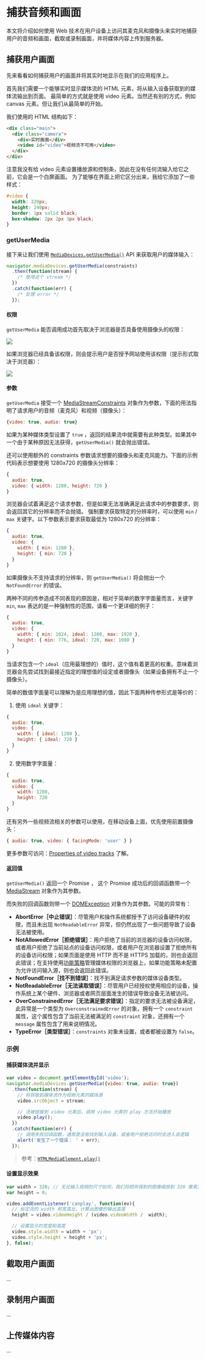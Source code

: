# 捕获音频和画面

本文将介绍如何使用 Web 技术在用户设备上访问其麦克风和摄像头来实时地捕获用户的音频和画面，截取或录制画面，并将媒体内容上传到服务器。 

## 捕获用户画面

先来看看如何捕获用户的画面并将其实时地显示在我们的应用程序上。

首先我们需要一个能够实时显示媒体流的 HTML 元素，将从输入设备获取到的媒体流输出到页面。
最简单的方式就是使用 video 元素。当然还有别的方式，例如 canvas 元素。但让我们从最简单的开始。

我们使用的 HTML 结构如下：

```html
<div class="main">
  <div class="camera">
    <div>实时画面</div>
    <video id="video">视频流不可用</video>
  </div>
</div>
```

注意我没有给 video 元素设置播放源和控制条，因此在没有任何流输入给它之前，它会是一个白屏画面。
为了能够在界面上把它区分出来，我给它添加了一些样式：

```css
#video {
  width: 320px;
  height: 240px;
  border: 1px solid black;
  box-shadow: 2px 2px 3px black;
}
```

### getUserMedia

接下来让我们使用 [`MediaDevices.getUserMedia()`](https://developer.mozilla.org/zh-CN/docs/Web/API/MediaDevices/getUserMedia) API 来获取用户的媒体输入：

```js
navigator.mediaDevices.getUserMedia(constraints)
  .then(function(stream) {
    /* 使用这个 stream */
  })
  .catch(function(err) {
    /* 处理 error */
  });
```

#### 权限

`getUserMedia` 能否调用成功首先取决于浏览器是否具备使用摄像头的权限：

![](https://img.alicdn.com/imgextra/i1/O1CN016cFauH1EQ3KxiF2ep_!!6000000000345-2-tps-668-573.png)

如果浏览器已经具备该权限，则会提示用户是否授予网站使用该权限（提示形式取决于浏览器）：

![](https://img.alicdn.com/imgextra/i1/O1CN01VrzuOe1xZoUEf3S9C_!!6000000006458-2-tps-482-186.png)

#### 参数

`getUserMedia` 接受一个 [MediaStreamConstraints](https://developer.mozilla.org/en-US/docs/Web/API/MediaStreamConstraints) 对象作为参数，下面的用法指明了请求用户的音频（麦克风）和视频（摄像头）：

```js
{video: true, audio: true}
```

如果为某种媒体类型设置了 `true` ，返回的结果流中就需要有此种类型。如果其中一个由于某种原因无法获得，`getUserMedia()` 就会抛出错误。

还可以使用额外的 constraints 参数请求想要的摄像头和麦克风能力。下面的示例代码表示想要使用 1280x720 的摄像头分辨率：

```js
{
  audio: true,
  video: { width: 1280, height: 720 }
}
```

浏览器会试着满足这个请求参数，但是如果无法准确满足此请求中的参数要求，则会返回其它的分辨率而不会抛错。
强制要求获取特定的分辨率时，可以使用 `min` / `max` 关键字。以下参数表示要求获取最低为 1280x720 的分辨率：

```js
{
  audio: true,
  video: {
    width: { min: 1280 },
    height: { min: 720 }
  }
}
```

如果摄像头不支持请求的分辨率，则 `getUserMedia()` 将会抛出一个 `NotFoundError` 的错误。

两种不同的传参造成不同表现的原因是，相对于简单的数字字面量而言，关键字 `min`, `max` 表达的是一种强制性的范围，请看一个更详细的例子：

```js
{
  audio: true,
  video: {
    width: { min: 1024, ideal: 1280, max: 1920 },
    height: { min: 776, ideal: 720, max: 1080 }
  }
}
```

当请求包含一个 `ideal`（应用最理想的）值时，这个值有着更高的权重。意味着浏览器会先尝试找到最接近指定的理想值的设定或者摄像头（如果设备拥有不止一个摄像头）。

简单的数值字面量可以理解为是应用理想的值，因此下面两种传参形式是等价的：

1. 使用 `ideal` 关键字：

  ```js
  {
    audio: true,
    video: {
      width: { ideal: 1280 },
      height: { ideal: 720 }
    }
  }
  ```
2. 使用数字字面量：

  ```js
  {
    audio: true,
    video: {
      width: 1280,
      height: 720
    }
  }
  ```

还有另外一些视频流相关的参数可以使用，在移动设备上面，优先使用前置摄像头：

```js
{ audio: true, video: { facingMode: 'user' } }
```

更多参数可访问：[Properties of video tracks](https://developer.mozilla.org/zh-CN/docs/Web/API/MediaTrackConstraints#properties_of_video_tracks) 了解。

#### 返回值

`getUserMedia()` 返回一个 Promise ， 这个 Promise 成功后的回调函数带一个 [MediaStream](https://developer.mozilla.org/zh-CN/docs/Web/API/MediaStream) 对象作为其参数。

而失败的回调函数则带一个 [DOMException](https://developer.mozilla.org/zh-CN/docs/Web/API/DOMException) 对象作为其参数。可能的异常有：

- **AbortError［中止错误］**：尽管用户和操作系统都授予了访问设备硬件的权限，而且未出现 `NotReadableError` 异常，但仍然出现了一些问题导致了设备无法被使用。
- **NotAllowedError［拒绝错误］**：用户拒绝了当前的浏览器的设备访问权限，或者用户拒绝了当前站点的设备访问权限，或者用户在浏览器设置了拒绝所有的设备访问权限；如果页面是使用 HTTP 而不是 HTTPS 加载的，则也会返回此错误；在支持使用[功能策略](https://developer.mozilla.org/zh-CN/docs/Web/HTTP/Feature_Policy)管理媒体权限的浏览器上，如果功能策略未配置为允许访问输入源，则也会返回此错误。
- **NotFoundError［找不到错误］**：找不到满足请求参数的媒体设备类型。
- **NotReadableError［无法读取错误］**：尽管用户已经授权使用相应的设备，操作系统上某个硬件、浏览器或者网页层面发生的错误导致设备无法被访问。
- **OverConstrainedError［无法满足要求错误］**：指定的要求无法被设备满足，此异常是一个类型为 `OverconstrainedError` 的对象，拥有一个 `constraint` 属性，这个属性包含了当前无法被满足的 `constraint` 对象，还拥有一个 `message` 属性包含了用来说明情况。
- **TypeError［类型错误］**：`constraints` 对象未设置，或者都被设置为 `false`。

### 示例

#### 捕获媒体流并显示

```js
var video = document.getElementById('video');
navigator.mediaDevices.getUserMedia({video: true, audio: true})
  .then(function(stream) {
    // 将获取到媒体流作为视频元素的媒体源
    video.srcObject = stream; 

    // 流被链接到 video 元素后，调用 video 元素的 play 方法开始播放
    video.play();
  })
  .catch(function(err) { 
    // 调用失败回调函数，通常是没有找到输入设备，或者用户拒绝访问时会进入该逻辑
    alert('发生了一个错误： ' + err);
  });
```

> 参考：[`HTMLMediaElement.play()`](https://developer.mozilla.org/en-US/docs/Web/API/HTMLMediaElement/play)

#### 设置显示效果

```js
var width = 320; // 无论输入视频的尺寸如何，我们将把所得到的图像缩放到 320 像素宽
var height = 0;

video.addEventListener('canplay', function(ev){
  // 给定流的 width 和宽高比，计算出图像的输出高度
  height = video.videoHeight / (video.videoWidth /  width);

  // 设置显示的宽度和高度
  video.style.width = width + 'px';
  video.style.height = height + 'px';
}, false);
```

## 截取用户画面

...

## 录制用户画面

...

## 上传媒体内容


...